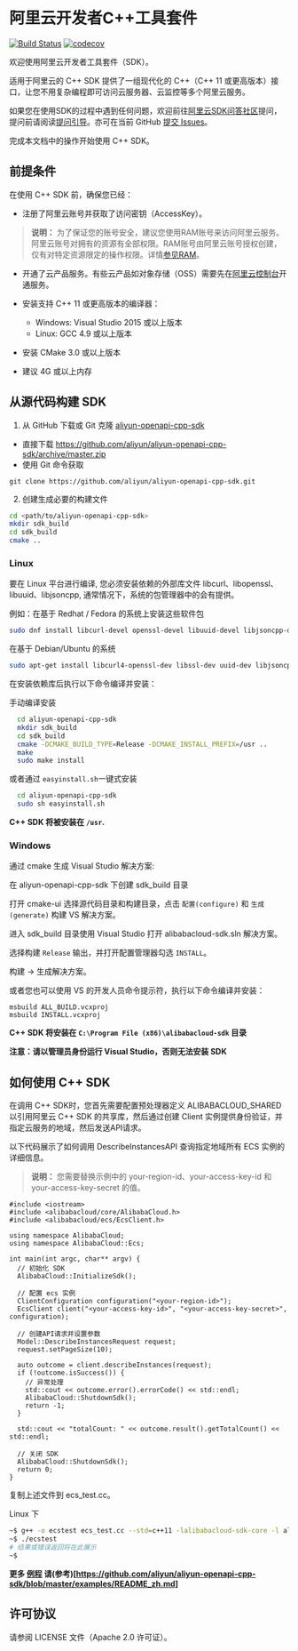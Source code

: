 # 阿里云开发者C++工具套件

[![Build Status](https://travis-ci.org/aliyun/aliyun-openapi-cpp-sdk.svg?branch=master)](https://travis-ci.org/aliyun/aliyun-openapi-cpp-sdk)
[![codecov](https://codecov.io/gh/aliyun/aliyun-openapi-cpp-sdk/branch/master/graph/badge.svg)](https://codecov.io/gh/aliyun/aliyun-openapi-cpp-sdk)

欢迎使用阿里云开发者工具套件（SDK）。

适用于阿里云的 C++ SDK 提供了一组现代化的 C++（C++ 11 或更高版本）接口，让您不用复杂编程即可访问云服务器、云监控等多个阿里云服务。

如果您在使用SDK的过程中遇到任何问题，欢迎前往[阿里云SDK问答社区](https://yq.aliyun.com/tags/type_ask-tagid_23350)提问，提问前请阅读[提问引导](https://help.aliyun.com/document_detail/93957.html)。亦可在当前 GitHub [提交 Issues](https://github.com/aliyun/aliyun-openapi-cpp-sdk/issues/new)。

完成本文档中的操作开始使用 C++ SDK。

## 前提条件

在使用 C++ SDK 前，确保您已经：

* 注册了阿里云账号并获取了访问密钥（AccessKey）。

> **说明：** 为了保证您的账号安全，建议您使用RAM账号来访问阿里云服务。阿里云账号对拥有的资源有全部权限。RAM账号由阿里云账号授权创建，仅有对特定资源限定的操作权限。详情[参见RAM](https://help.aliyun.com/document_detail/28647.html)。

* 开通了云产品服务。有些云产品如对象存储（OSS）需要先在[阿里云控制台](https://home.console.aliyun.com)开通服务。

* 安装支持 C++ 11 或更高版本的编译器：
	* Windows: Visual Studio 2015 或以上版本
	* Linux: GCC 4.9 或以上版本

* 安装 CMake 3.0 或以上版本
* 建议 4G 或以上内存

## 从源代码构建 SDK

1. 从 GitHub 下载或 Git 克隆 [aliyun-openapi-cpp-sdk](https://github.com/aliyun/aliyun-openapi-cpp-sdk)

* 直接下载 https://github.com/aliyun/aliyun-openapi-cpp-sdk/archive/master.zip
* 使用 Git 命令获取

```
git clone https://github.com/aliyun/aliyun-openapi-cpp-sdk.git
```

2. 创建生成必要的构建文件

```bash
cd <path/to/aliyun-openapi-cpp-sdk>
mkdir sdk_build
cd sdk_build
cmake ..
```

### Linux

要在 Linux 平台进行编译, 您必须安装依赖的外部库文件 libcurl、libopenssl、libuuid、libjsoncpp, 通常情况下，系统的包管理器中的会有提供。

例如：在基于 Redhat / Fedora 的系统上安装这些软件包

```bash
sudo dnf install libcurl-devel openssl-devel libuuid-devel libjsoncpp-devel
```

在基于 Debian/Ubuntu 的系统
```bash
sudo apt-get install libcurl4-openssl-dev libssl-dev uuid-dev libjsoncpp-dev
```

在安装依赖库后执行以下命令编译并安装：

手动编译安装
```bash
  cd aliyun-openapi-cpp-sdk
  mkdir sdk_build
  cd sdk_build
  cmake -DCMAKE_BUILD_TYPE=Release -DCMAKE_INSTALL_PREFIX=/usr ..
  make
  sudo make install
```

或者通过 `easyinstall.sh`一键式安装

```bash
  cd aliyun-openapi-cpp-sdk
  sudo sh easyinstall.sh
```

**C++ SDK 将被安装在 `/usr`.**


### Windows

通过 cmake 生成 Visual Studio 解决方案:

在 aliyun-openapi-cpp-sdk 下创建 sdk_build 目录

打开 cmake-ui 选择源代码目录和构建目录，点击 `配置(configure)` 和 `生成(generate)` 构建 VS 解决方案。

进入 sdk_build 目录使用 Visual Studio 打开 alibabacloud-sdk.sln 解决方案。

选择构建 `Release` 输出，并打开配置管理器勾选 `INSTALL`。

构建 -> 生成解决方案。

或者您也可以使用 VS 的开发人员命令提示符，执行以下命令编译并安装：

```
msbuild ALL_BUILD.vcxproj
msbuild INSTALL.vcxproj
```

**C++ SDK 将安装在 `C:\Program File (x86)\alibabacloud-sdk` 目录**

**注意：请以管理员身份运行 Visual Studio，否则无法安装 SDK**

## 如何使用 C++ SDK

在调用 C++ SDK时，您首先需要配置预处理器定义 ALIBABACLOUD_SHARED 以引用阿里云 C++ SDK 的共享库，然后通过创建 Client 实例提供身份验证，并指定云服务的地域，然后发送API请求。

以下代码展示了如何调用 DescribeInstancesAPI 查询指定地域所有 ECS 实例的详细信息。

> **说明：** 您需要替换示例中的 your-region-id、your-access-key-id 和 your-access-key-secret 的值。

```
#include <iostream>
#include <alibabacloud/core/AlibabaCloud.h>
#include <alibabacloud/ecs/EcsClient.h>

using namespace AlibabaCloud;
using namespace AlibabaCloud::Ecs;

int main(int argc, char** argv) {
  // 初始化 SDK
  AlibabaCloud::InitializeSdk();

  // 配置 ecs 实例
  ClientConfiguration configuration("<your-region-id>");
  EcsClient client("<your-access-key-id>", "<your-access-key-secret>", configuration);

  // 创建API请求并设置参数
  Model::DescribeInstancesRequest request;
  request.setPageSize(10);

  auto outcome = client.describeInstances(request);
  if (!outcome.isSuccess()) {
    // 异常处理
    std::cout << outcome.error().errorCode() << std::endl;
    AlibabaCloud::ShutdownSdk();
    return -1;
  }

  std::cout << "totalCount: " << outcome.result().getTotalCount() << std::endl;

  // 关闭 SDK
  AlibabaCloud::ShutdownSdk();
  return 0;
}
```

复制上述文件到 ecs_test.cc。

Linux 下

```bash
~$ g++ -o ecstest ecs_test.cc --std=c++11 -lalibabacloud-sdk-core -l alibabacloud-sdk-ecs
~$ ./ecstest
# 结果或错误返回将在此展示
~$
```

**更多 [例程](https://github.com/aliyun/aliyun-openapi-cpp-sdk/tree/master/examples) 请(参考)[https://github.com/aliyun/aliyun-openapi-cpp-sdk/blob/master/examples/README_zh.md]**

## 许可协议
请参阅 LICENSE 文件（Apache 2.0 许可证）。
